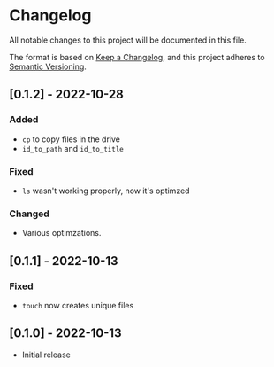 # Changelog

All notable changes to this project will be documented in this file.

The format is based on [Keep a Changelog](https://keepachangelog.com/en/1.0.0/),
and this project adheres to [Semantic Versioning](https://semver.org/spec/v2.0.0.html).


## [0.1.2] - 2022-10-28

### Added
- `cp` to copy files in the drive
- `id_to_path` and `id_to_title`

### Fixed
- `ls` wasn't working properly, now it's optimzed

### Changed
- Various optimzations.

## [0.1.1] - 2022-10-13
### Fixed
-  `touch` now creates unique files

## [0.1.0] - 2022-10-13

- Initial release